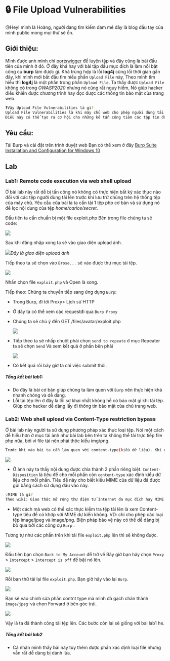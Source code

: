 # 🔒 File Upload Vulnerabilities

😘Hey! mình là Hoàng, người đang tìm kiếm đam mê đây là blog đầu tay của mình public mong mọi thứ sẽ ổn.

## Giới thiệu:

Mình được anh mình chỉ [portswigger](https://portswigger.net) để luyện tập và đây cũng là bài đầu tiên của mình ở đó. Ở đây khá hay với bài tập đầu mục đích là làm nổi bật công cụ **burp** làm được gì.
Khá trùng hợp là lỗi **log4j** cũng lổi thời gian gần đây, khi mình mới bắt đầu tìm hiểu phần `Upload File` này. Theo mình tìm hiểu thì **log4j** là một phần trong phần `Upload File`. Ta thấy được `Upload File` không có trong _OWASP2020_ nhưng nó cũng rất nguy hiểm, Nó giúp hacker điều khiển được chương trình hay đọc được các thông tin bảo mật của trang web.

```sh
❓Vậy Upload File Vulnerabilities là gì?
Upload File Vulnerabilities là khi máy chủ web cho phép người dùng tải tệp lên hệ thống tệp nhưng không thể xác định được tệp hay quyền hạn của các tệp.Điều này dẫn đến một chức năng cơ bản cũng có thể tải được các tệp tùy ý có khả năng nguy hiểm.
Điều này có thể tạo ra cơ hội cho những kẻ tấn công tiêm các tập tin độc hại vào máy của bạn. Nếu tin tặc có thể tìm ra cách thực thi các tập tệp đó, chúng làm tổn hại đến hệ thống của bạn.

```

## Yêu cầu:

Tải Burp và cài đặt trên trình duyệt web
Bạn có thể xem ở đây [Burp Suite Installation and Configuration for Windows 10](https://www.youtube.com/watch?v=fDPOMHaeICQ)

## Lab

### Lab1: Remote code execution via web shell upload

Ở bài lab này rất dễ bị tấn công nó không có thực hiện bất kỳ xác thực nào đối với các tệp người dùng tải lên trước khi lưu trữ chúng trên hệ thống tệp của máy chủ.
Yêu cầu của bài là ta cần tải 1 tệp php cơ bản và sử dụng nó để lọc nội dung của tệp _home/carlos/secret_.

Đầu tiên ta cần chuẩn bị một file exploit.php
Bên trong file chúng ta sẽ code:

<?php echo file_get_contents('/home/carlos/secret'); ?>

<img src="image\Screenshot 2021-12-24 215734.png">

Sau khi đăng nhập xong ta sẽ vào giao diện upload ảnh.

<img src="image\Screenshot 2021-12-24 214543.png">*Đây là giao diện upload ảnh*

Tiếp theo ta sẽ chọn vào `Brose...` sẽ vào được thư mục tải tệp.
 
<img src="image\Screenshot 2021-12-24 215928.png">

Nhấn chọn file `exploit.php` và Open là xong.

Tiếp theo:
Chúng ta chuyển tiếp sang ứng dụng `Burp`:

- Trong Burp, đi tới Proxy> Lịch sử HTTP
- Ở đây ta có thể xem các requestđi qua `Burp Proxy`
- Chúng ta sẽ chú ý đến GET /files/avatar/exploit.php

  <img src="image\Untitled.png">

- Tiếp theo ta sẽ nhấp chuột phải chọn `send to repeate` ở mục Repeater ta sẽ chọn `Send` Và xem kết quả ở phần bên phải

  <img src="image\Untitled (1).png">

- Có kết quả rồi bây giờ ta chỉ việc submit thôi.

##### Tổng kết bài lab1:

- Do đây là bài cơ bản giúp chúng ta làm quen với `Burp` nên thực hiện khá nhanh chóng và dễ dàng.
- Lỗi tải tệp lên ở đây là lỗi sơ khai nhất không hề có bảo mật gì khi tải tệp. Giúp cho hacker dễ dàng lấy đi thông tin bảo mật của chủ trang web.

### Lab2: Web shell upload via Content-Type restriction bypass

Ở bài lab này người ta sử dụng phương pháp xác thực loại tệp. Nói một cách dễ hiểu hơn ở mục tải ảnh như bài lab bên trên ta không thể tải trực tiếp file php nữa, bởi vì file tải nên phải thộc kiểu img/png.

```sh
Trước khi vào bài ta cần làm quen với content-type(kiểu dứ liệu). Khi gửi biểu mẫu HTML, trình duyệt của bạn thường gửi dữ liệu được cung cấp trong một POST yêu cầu với loại nội dung `application/x-www-form-url-encoded`. Cái này chỉ phù hợp khi nó là nhập tên, địa chỉ... Nó không phù hợp với tài liệu hay chuỗi nhị phân. Trong trường hợp này `multipart/form-data` là cách tiếp cận ưu tiên.
```

<img src="image\Untitled (2).png">

- Ở ảnh này ta thấy nội dung được chia thành 2 phần riêng biệt. `Content-Disposition` là tiêu đề cho mỗi phần còn `content-type` xác định kiểu dữ liệu cho mỗi phần. Tiêu đề này cho biết kiểu MIME của dữ liệu đã được gửi bằng cách sử dụng đầu vào này.

```sh
💡MIME là gì?
Theo wiki: Giao thức mở rộng thư điện tử Internet đa mục đích hay MIME (Multipurpose Internet Mail Extensions) là một tiêu chuẩn Internet về định dạng cho thư điện tử.
```

- Một cách mà web có thể xác thực kiểm tra tệp tải lên là xem Content-type tiêu đề có khớp với MIME dự kiến không. VD: chỉ cho phép các loại tệp image/jpeg và image/png. Biện pháp bảo vệ này có thể dễ dàng bị bỏ qua bởi các công cụ `Burp` .

Tương tự như các phần trên khi tải file `exploit.php` lên thì sẽ không được.

<img src="image\Untitled (3).png">

Đầu tiên bạn chọn `Back to My Account` để trở về
Bây giờ bạn hãy chọn `Proxy` > `Intercept` > `Intercept is off` để bật nó lên.

<img src="image\Untitled (5).png">

Rồi bạn thử tải lại file `exploit.php`.
Bạn giờ hãy vào lại `Burp`.

<img src="image\Untitled (5).png">

Bạn sẽ vào chỉnh sửa phần contnt type mà mình đã gạch chân thành `image/jpeg'`và chọn Forward ở bên góc trái.

<img src="image\Untitled (6).png">

Vậy là ta đã thành công tải tệp lên. Các bước còn lại sẽ giống với bài lab1 he.

##### Tổng kết bài lab2

- Cá nhân mình thấy bài này tuy thêm được phần xác định loại file nhưng vẫn rất dễ dàng bị dánh lừa.
